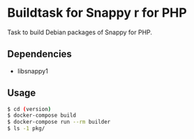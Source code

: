# Buildtask for Snappy r for PHP

Task to build Debian packages of Snappy for PHP.


## Dependencies

* libsnappy1


## Usage

```sh
$ cd (version)
$ docker-compose build
$ docker-compose run --rm builder
$ ls -1 pkg/
```
